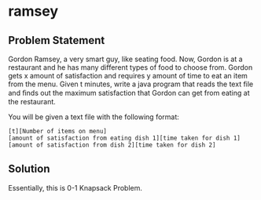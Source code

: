 # ramsey

## Problem Statement
Gordon Ramsey, a very smart guy, like seating food.
Now, Gordon is at a restaurant and he has many different types of food to choose from. Gordon gets x amount of satisfaction and requires y amount of time to eat an item from the menu.
Given t minutes, write a java program that reads the text file and ﬁnds out the maximum satisfaction that Gordon can get from eating at the restaurant.


You will be given a text file with the following format:
```
[t][Number of items on menu]
[amount of satisfaction from eating dish 1][time taken for dish 1]
[amount of satisfaction from dish 2][time taken for dish 2]
```

## Solution

Essentially, this is 0-1 Knapsack Problem.